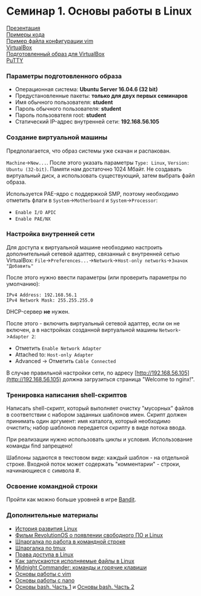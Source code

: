 # Семинар 1. Основы работы в Linux

[Презентация](https://dbeliakov.github.io/hse-os-2019/seminars/01/slides/)  
[Примеры кода](code)  
[Пример файла конфигурации vim](.vimrc)  
[VirtualBox](https://www.virtualbox.org/)  
[Подготовленный образ для VirtualBox](https://yadi.sk/d/BPk8yhPEJ-qhjg)  
[PuTTY](https://www.chiark.greenend.org.uk/~sgtatham/putty/latest.html)  

### Параметры подготовленного образа
 * Операционная система: **Ubuntu Server 16.04.6 (32 bit)**
 * Предустановленные пакеты: **только для двух первых семинаров**
 * Имя обычного пользователя: **student**
 * Пароль обычного пользователя: **student**
 * Пароль пользователя root: **student**
 * Статический IP-адрес внутренней сети: **192.168.56.105**

### Создание виртуальной машины

Предполагается, что образ системы уже скачан и распакован.

`Machine`->`New...`. После этого указать параметры `Type: Linux`, `Version: Ubuntu (32-bit)`.
Памяти нам достаточно 1024 Мбайт. Не создавать виртуальный диск, а использовать существующий,
затем выбрать файл образа.

Используется PAE-ядро с поддержкой SMP, поэтому необходимо отметить флаги в `System`->`Motherboard` и `System`->`Processor`:

 * `Enable I/O APIC`
 * `Enable PAE/NX`


### Настройка внутренней сети
 Для доступа к виртуальной машине необходимо настроить дополнительный сетевой адаптер, связанный с внутренней сетью VirtualBox:
 `File`->`Preferences...`->`Network`->`Host-only networks`->`Значок "Добавить"`

 После этого нужно ввести параметры (или проверить параметры по умолчанию):

 ```
 IPv4 Address: 192.168.56.1
 IPv4 Network Mask: 255.255.255.0
 ```

 DHCP-сервер **не** нужен.

 После этого - включить виртуальный сетевой адаптер, если он не включен, а в настройках
 созданной виртуальной машины `Network`->`Adapter 2`:
   * Отметить `Enable Network Adapter`
   * Attached to: `Host-only Adapter`
   * Advanced -> Отметить `Cable Connected`

 В случае правильной настройки сети, по адресу [http://192.168.56.105](http://192.168.56.105)
должна загрузиться страница "Welcome to nginx!".

### Тренировка написания shell-скриптов

Написать shell-скрипт, который выполняет очистку "мусорных" файлов в соответствии с набором заданных шаблонов имен. Скрипт должен принимать один аргумент: имя каталога, который необходимо очистить; набор шаблонов передается скрипту в виде потока ввода.

При реализации нужно использовать циклы и условия. Использование команды find запрещено!

Шаблоны задаются в текстовом виде: каждый шаблон - на отдельной строке. Входной поток может содержать "комментарии" - строки, начинающиеся с символа #.

### Освоение командной строки

Пройти как можно больше уровней в игре [Bandit](http://overthewire.org/wargames/bandit/).

### Дополнительные материалы
* [История развития Linux](http://storage.piter.com/upload/contents/978591180807/978591180807_p.pdf)
* [Фильм RevolutionOS о появлении свободного ПО и Linux](https://www.youtube.com/watch?v=n1F_MfLRlX0)
* [Шпаргалка по работа в командной строке](https://help.ubuntu.ru/wiki/%D0%BA%D0%BE%D0%BC%D0%B0%D0%BD%D0%B4%D0%BD%D0%B0%D1%8F_%D1%81%D1%82%D1%80%D0%BE%D0%BA%D0%B0)
* [Шпаргалка по tmux](https://habr.com/post/126996/)
* [Права доступа в Linux](http://www.k-max.name/linux/prava-dostupa-v-linux-eshhe-odna-malenkaya-shpargalka/)
* [Как запускаются исполняемые файлы в Linux](http://www.k-max.name/linux/kak-zapuskayutsya-ispolnyaemye-fajly-v-linux/)
* [Midnight Commander: команды и горячие клавиши](http://mydebianblog.blogspot.com/2011/01/midnight-commander.html)
* [Основы работы с vim](http://mydebianblog.blogspot.com/2012/03/vim.html)
* [Основы работы с nano](https://help.ubuntu.ru/wiki/nano)
* [Основы bash. Часть 1](https://habr.com/post/47163/) и [Основы bash. Часть 2](https://habr.com/post/52871/)

